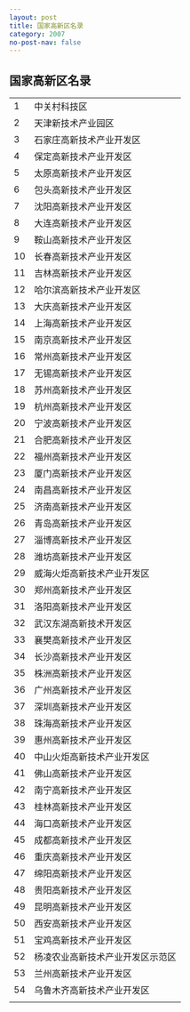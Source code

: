 ```yaml
---
layout: post
title: 国家高新区名录
category: 2007
no-post-nav: false
---
```


## 国家高新区名录

<table>
   <tr>
      <td>1</td>
      <td>中关村科技区</td>
   </tr>
   <tr>
      <td>2</td>
      <td>天津新技术产业园区</td>
   </tr>
   <tr>
      <td>3</td>
      <td>石家庄高新技术产业开发区</td>
   </tr>
   <tr>
      <td>4</td>
      <td>保定高新技术产业开发区</td>
   </tr>
   <tr>
      <td>5</td>
      <td>太原高新技术产业开发区</td>
   </tr>
   <tr>
      <td>6</td>
      <td>包头高新技术产业开发区</td>
   </tr>
   <tr>
      <td>7</td>
      <td>沈阳高新技术产业开发区</td>
   </tr>
   <tr>
      <td>8</td>
      <td>大连高新技术产业开发区</td>
   </tr>
   <tr>
      <td>9</td>
      <td>鞍山高新技术产业开发区</td>
   </tr>
   <tr>
      <td>10</td>
      <td>长春高新技术产业开发区</td>
   </tr>
   <tr>
      <td>11</td>
      <td>吉林高新技术产业开发区</td>
   </tr>
   <tr>
      <td>12</td>
      <td>哈尔滨高新技术产业开发区</td>
   </tr>
   <tr>
      <td>13</td>
      <td>大庆高新技术产业开发区</td>
   </tr>
   <tr>
      <td>14</td>
      <td>上海高新技术产业开发区</td>
   </tr>
   <tr>
      <td>15</td>
      <td>南京高新技术产业开发区</td>
   </tr>
   <tr>
      <td>16</td>
      <td>常州高新技术产业开发区</td>
   </tr>
   <tr>
      <td>17</td>
      <td>无锡高新技术产业开发区</td>
   </tr>
   <tr>
      <td>18</td>
      <td>苏州高新技术产业开发区</td>
   </tr>
   <tr>
      <td>19</td>
      <td>杭州高新技术产业开发区</td>
   </tr>
   <tr>
      <td>20</td>
      <td>宁波高新技术产业开发区</td>
   </tr>
   <tr>
      <td>21</td>
      <td>合肥高新技术产业开发区</td>
   </tr>
   <tr>
      <td>22</td>
      <td>福州高新技术产业开发区</td>
   </tr>
   <tr>
      <td>23</td>
      <td>厦门高新技术产业开发区</td>
   </tr>
   <tr>
      <td>24</td>
      <td>南昌高新技术产业开发区</td>
   </tr>
   <tr>
      <td>25</td>
      <td>济南高新技术产业开发区</td>
   </tr>
   <tr>
      <td>26</td>
      <td>青岛高新技术产业开发区</td>
   </tr>
   <tr>
      <td>27</td>
      <td>淄博高新技术产业开发区</td>
   </tr>
   <tr>
      <td>28</td>
      <td>潍坊高新技术产业开发区</td>
   </tr>
   <tr>
      <td>29</td>
      <td>威海火炬高新技术产业开发区</td>
   </tr>
   <tr>
      <td>30</td>
      <td>郑州高新技术产业开发区</td>
   </tr>
   <tr>
      <td>31</td>
      <td>洛阳高新技术产业开发区</td>
   </tr>
   <tr>
      <td>32</td>
      <td>武汉东湖高新技术开发区</td>
   </tr>
   <tr>
      <td>33</td>
      <td>襄樊高新技术产业开发区</td>
   </tr>
   <tr>
      <td>34</td>
      <td>长沙高新技术产业开发区</td>
   </tr>
   <tr>
      <td>35</td>
      <td>株洲高新技术产业开发区</td>
   </tr>
   <tr>
      <td>36</td>
      <td>广州高新技术产业开发区</td>
   </tr>
   <tr>
      <td>37</td>
      <td>深圳高新技术产业开发区</td>
   </tr>
   <tr>
      <td>38</td>
      <td>珠海高新技术产业开发区</td>
   </tr>
   <tr>
      <td>39</td>
      <td>惠州高新技术产业开发区</td>
   </tr>
   <tr>
      <td>40</td>
      <td>中山火炬高新技术产业开发区</td>
   </tr>
   <tr>
      <td>41</td>
      <td>佛山高新技术产业开发区</td>
   </tr>
   <tr>
      <td>42</td>
      <td>南宁高新技术产业开发区</td>
   </tr>
   <tr>
      <td>43</td>
      <td>桂林高新技术产业开发区</td>
   </tr>
   <tr>
      <td>44</td>
      <td>海口高新技术产业开发区</td>
   </tr>
   <tr>
      <td>45</td>
      <td>成都高新技术产业开发区</td>
   </tr>
   <tr>
      <td>46</td>
      <td>重庆高新技术产业开发区</td>
   </tr>
   <tr>
      <td>47</td>
      <td>绵阳高新技术产业开发区</td>
   </tr>
   <tr>
      <td>48</td>
      <td>贵阳高新技术产业开发区</td>
   </tr>
   <tr>
      <td>49</td>
      <td>昆明高新技术产业开发区</td>
   </tr>
   <tr>
      <td>50</td>
      <td>西安高新技术产业开发区</td>
   </tr>
   <tr>
      <td>51</td>
      <td>宝鸡高新技术产业开发区</td>
   </tr>
   <tr>
      <td>52</td>
      <td>杨凌农业高新技术产业开发区示范区</td>
   </tr>
   <tr>
      <td>53</td>
      <td>兰州高新技术产业开发区</td>
   </tr>
   <tr>
      <td>54</td>
      <td>乌鲁木齐高新技术产业开发区</td>
   </tr>
   <tr>
      <td></td>
   </tr>
</table>